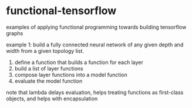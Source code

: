 # functional-tensorflow 
examples of applying functional programming towards building tensorflow graphs

example 1: build a fully connected neural network of any given depth and width from a given topology list. 

1) define a function that builds a function for each layer
2) build a list of layer functions
3) compose layer functions into a model function 
4) evaluate the model function

note that lambda delays evaluation, helps treating functions as first-class objects, and helps with encapsulation
